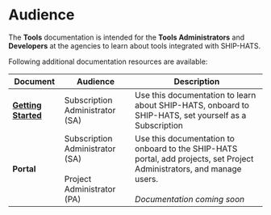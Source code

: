 # Audience

The **Tools** documentation is intended for the **Tools Administrators** and **Developers** at the agencies to learn about tools integrated with SHIP-HATS.

Following additional documentation resources are available:

|Document|Audience|Description|
|---|---|---|
|**[Getting Started](https://docs.developer.tech.gov.sg/docs/ship-hats-getting-started/#/)**|Subscription Administrator (SA)|Use this documentation to learn about SHIP-HATS, onboard to SHIP-HATS, set yourself as a Subscription |
|**Portal**|Subscription Administrator (SA) <br><br> Project Administrator (PA)|Use this documentation to onboard to the SHIP-HATS portal, add projects, set Project Administrators, and manage users. <br><br>*Documentation coming soon*|

<!--
|**[Portal](https://docs.developer.tech.gov.sg/docs/ship-hats-portal/#/)**|Subscription Administrator (SA) <br><br> Project Administrator (PA)|Use this documentation to onboard to the SHIP-HATS portal, add projects, set Project Administrators, and manage users. |

-->